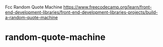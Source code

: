 Fcc Random Quote Machine
https://www.freecodecamp.org/learn/front-end-development-libraries/front-end-development-libraries-projects/build-a-random-quote-machine
# random-quote-machine
